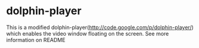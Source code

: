 dolphin-player
==============

This is a modified dolphin-player(http://code.google.com/p/dolphin-player/) which enables the video window floating on the screen.
See more information on README
